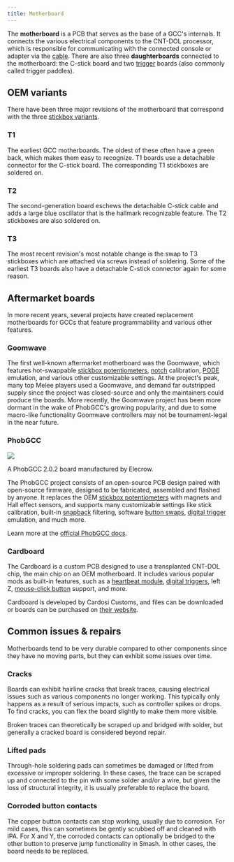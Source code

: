 ```yaml
---
title: Motherboard
---
```


The **motherboard** is a PCB that serves as the base of a GCC's internals. It connects the various electrical components to the CNT-DOL processor, which is responsible for communicating with the connected console or adapter via the [cable](/cable). There are also three **daughterboards** connected to the motherboard: the C-stick board and two [trigger](/triggers) boards (also commonly called trigger paddles).

## OEM variants

There have been three major revisions of the motherboard that correspond with the three [stickbox variants](/analog-sticks/stickboxes#variants).

### T1

The earliest GCC motherboards. The oldest of these often have a green back, which makes them easy to recognize. T1 boards use a detachable connector for the C-stick board. The corresponding T1 stickboxes are soldered on.

### T2

The second-generation board eschews the detachable C-stick cable and adds a large blue oscillator that is the hallmark recognizable feature. The T2 stickboxes are also soldered on.

### T3

The most recent revision's most notable change is the swap to T3 stickboxes which are attached via screws instead of soldering. Some of the earliest T3 boards also have a detachable C-stick connector again for some reason.

## Aftermarket boards

In more recent years, several projects have created replacement motherboards for GCCs that feature programmability and various other features.

### Goomwave

The first well-known aftermarket motherboard was the Goomwave, which features hot-swappable [stickbox potentiometers](/analog-sticks/stickbox-potentiometers), [notch](/shell/shell-mods/notches) calibration, [PODE](/misc/pode) emulation, and various other customizable settings. At the project's peak, many top Melee players used a Goomwave, and demand far outstripped supply since the project was closed-source and only the maintainers could produce the boards. More recently, the Goomwave project has been more dormant in the wake of PhobGCC's growing popularity, and due to some macro-like functionality Goomwave controllers may not be tournament-legal in the near future.

### PhobGCC

<aside>
  <a href="/static/compendium/phobgcc-board.jpg">
    <img src="/static/compendium/phobgcc-board-thumb.jpg">
  </a>
  <p>A PhobGCC 2.0.2 board manufactured by Elecrow.</p>
</aside>

The PhobGCC project consists of an open-source PCB design paired with open-source firmware, designed to be fabricated, assembled and flashed by anyone. It replaces the OEM [stickbox potentiometers](/analog-sticks/stickbox-potentiometers) with magnets and Hall effect sensors, and supports many customizable settings like stick calibration, built-in [snapback](/analog-sticks/stickboxes#snapback) filtering, software [button swaps](/motherboard/board-mods/button-remapping), [digital trigger](/triggers/trigger-mods/digital-triggers) emulation, and much more.

Learn more at the [official PhobGCC docs](https://github.com/PhobGCC/PhobGCC-doc).

### Cardboard

The Cardboard is a custom PCB designed to use a transplanted CNT-DOL chip, the main chip on an OEM motherboard. It includes various popular mods as built-in features, such as a [heartbeat module](/analog-sticks/stick-mods/heartbeat-module), [digital triggers](/triggers/trigger-mods/digital-triggers), left Z, [mouse-click button](/buttons/button-mods/mouse-click-buttons) support, and more.

Cardboard is developed by Cardosi Customs, and files can be downloaded or boards can be purchased on [their website](https://cardosicustoms.com).

## Common issues & repairs

Motherboards tend to be very durable compared to other components since they have no moving parts, but they can exhibit some issues over time.

### Cracks

Boards can exhibit hairline cracks that break traces, causing electrical issues such as various components no longer working. This typically only happens as a result of serious impacts, such as controller spikes or drops. To find cracks, you can flex the board slightly to make them more visible.

Broken traces can theoretically be scraped up and bridged with solder, but generally a cracked board is considered beyond repair.

### Lifted pads

Through-hole soldering pads can sometimes be damaged or lifted from excessive or improper soldering. In these cases, the trace can be scraped up and connected to the pin with some solder and/or a wire, but given the loss of structural integrity, it is usually preferable to replace the board.

### Corroded button contacts

The copper button contacts can stop working, usually due to corrosion. For mild cases, this can sometimes be gently scrubbed off and cleaned with IPA. For X and Y, the corroded contacts can optionally be bridged to the other button to preserve jump functionality in Smash. In other cases, the board needs to be replaced.
